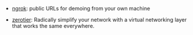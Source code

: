 * [ngrok](https://ngrok.com/): public URLs for demoing from your own machine

* [zerotier](http://zerotier.com/): Radically simplify your network with a virtual networking layer that works the same everywhere.
